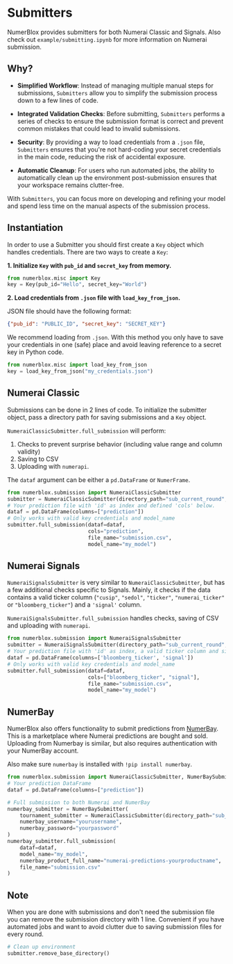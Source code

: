 # Submitters

NumerBlox provides submitters for both Numerai Classic and Signals. 
Also check out `example/submitting.ipynb` for more information on Numerai submission.

## Why?
- **Simplified Workflow**: Instead of managing multiple manual steps for submissions, `Submitters` allow you to simplify the submission process down to a few lines of code.

- **Integrated Validation Checks**: Before submitting, `Submitters` performs a series of checks to ensure the submission format is correct and prevent common mistakes that could lead to invalid submissions.

- **Security**: By providing a way to load credentials from a `.json` file, `Submitters` ensures that you're not hard-coding your secret credentials in the main code, reducing the risk of accidental exposure.

- **Automatic Cleanup**: For users who run automated jobs, the ability to automatically clean up the environment post-submission ensures that your workspace remains clutter-free.

With `Submitters`, you can focus more on developing and refining your model and spend less time on the manual aspects of the submission process.

## Instantiation

In order to use a Submitter you should first create a `Key` object which handles credentials.
There are two ways to create a `Key`:

**1. Initialize `Key` with `pub_id` and `secret_key` from memory.**

```py
from numerblox.misc import Key
key = Key(pub_id="Hello", secret_key="World")
```

**2. Load credentials from `.json` file with `load_key_from_json`.**

JSON file should have the following format:
```json
{"pub_id": "PUBLIC_ID", "secret_key": "SECRET_KEY"}
```
We recommend loading from `.json`. With this method you only have to save your credentials in one (safe) place and avoid leaving reference to a secret key in Python code.

```py
from numerblox.misc import load_key_from_json
key = load_key_from_json("my_credentials.json")
```

## Numerai Classic

Submissions can be done in 2 lines of code. To initialize the submitter object, pass a directory path for saving submissions and a `Key` object.

`NumeraiClassicSubmitter.full_submission` will perform:
 1. Checks to prevent surprise behavior (including value range and column validity)
 2. Saving to CSV
 3. Uploading with `numerapi`.

The `dataf` argument can be either a `pd.DataFrame` or `NumerFrame`.

```py
from numerblox.submission import NumeraiClassicSubmitter
submitter = NumeraiClassicSubmitter(directory_path="sub_current_round", key=key)
# Your prediction file with 'id' as index and defined 'cols' below.
dataf = pd.DataFrame(columns=["prediction"])
# Only works with valid key credentials and model_name
submitter.full_submission(dataf=dataf,
                          cols="prediction",
                          file_name="submission.csv",
                          model_name="my_model")
```

## Numerai Signals

`NumeraiSignalsSubmitter` is very similar to `NumeraiClassicSubmitter`, but has a few additional checks specific to Signals. Mainly, it checks if the data contains a valid ticker column (`"cusip"`, `"sedol"`, `"ticker"`, `"numerai_ticker"` or `"bloomberg_ticker"`) and a `'signal'` column.

`NumeraiSignalsSubmitter.full_submission` handles checks, saving of CSV and uploading with `numerapi`.

```py
from numerblox.submission import NumeraiSignalsSubmitter
submitter = NumeraiSignalsSubmitter(directory_path="sub_current_round", key=key)
# Your prediction file with 'id' as index, a valid ticker column and signal column below.
dataf = pd.DataFrame(columns=['bloomberg_ticker', 'signal'])
# Only works with valid key credentials and model_name
submitter.full_submission(dataf=dataf,
                          cols=["bloomberg_ticker", "signal"],
                          file_name="submission.csv",
                          model_name="my_model")
```

## NumerBay

NumerBlox also offers functionality to submit predictions from [NumerBay](https://numerbay.ai). This is a marketplace where Numerai predictions are bought and sold. Uploading from Numerbay is similar, but also requires authentication with your NumerBay account.

Also make sure `numerbay` is installed with `!pip install numerbay`.

```py
from numerblox.submission import NumeraiClassicSubmitter, NumerBaySubmitter
# Your prediction DataFrame
dataf = pd.DataFrame(columns=["prediction"])

# Full submission to both Numerai and NumerBay
numerbay_submitter = NumerBaySubmitter(
    tournament_submitter = NumeraiClassicSubmitter(directory_path="sub_current_round", key=key),
    numerbay_username="yourusername",
    numerbay_password="yourpassword"
)
numerbay_submitter.full_submission(
    dataf=dataf,
    model_name="my_model",
    numerbay_product_full_name="numerai-predictions-yourproductname",
    file_name="submission.csv"
)
```

## Note

When you are done with submissions and don't need the submission file you can remove the submission directory with 1 line. Convenient if you have automated jobs and want to avoid clutter due to saving submission files for every round.

```py
# Clean up environment
submitter.remove_base_directory()
```